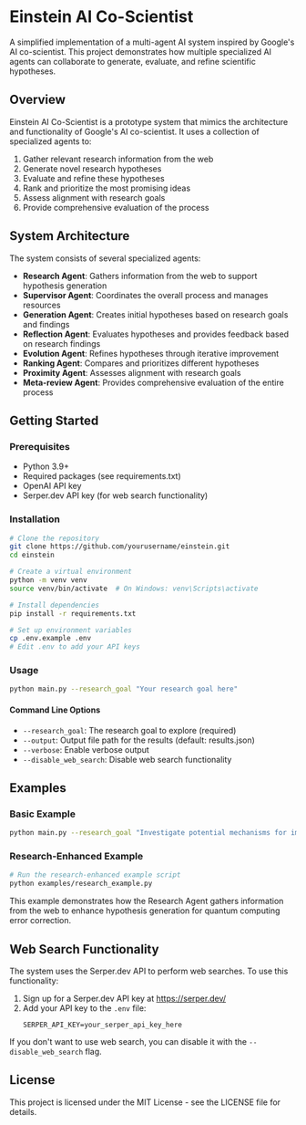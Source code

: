 # Einstein AI Co-Scientist

A simplified implementation of a multi-agent AI system inspired by Google's AI co-scientist. This project demonstrates how multiple specialized AI agents can collaborate to generate, evaluate, and refine scientific hypotheses.

## Overview

Einstein AI Co-Scientist is a prototype system that mimics the architecture and functionality of Google's AI co-scientist. It uses a collection of specialized agents to:

1. Gather relevant research information from the web
2. Generate novel research hypotheses
3. Evaluate and refine these hypotheses
4. Rank and prioritize the most promising ideas
5. Assess alignment with research goals
6. Provide comprehensive evaluation of the process

## System Architecture

The system consists of several specialized agents:

- **Research Agent**: Gathers information from the web to support hypothesis generation
- **Supervisor Agent**: Coordinates the overall process and manages resources
- **Generation Agent**: Creates initial hypotheses based on research goals and findings
- **Reflection Agent**: Evaluates hypotheses and provides feedback based on research findings
- **Evolution Agent**: Refines hypotheses through iterative improvement
- **Ranking Agent**: Compares and prioritizes different hypotheses
- **Proximity Agent**: Assesses alignment with research goals
- **Meta-review Agent**: Provides comprehensive evaluation of the entire process

## Getting Started

### Prerequisites

- Python 3.9+
- Required packages (see requirements.txt)
- OpenAI API key
- Serper.dev API key (for web search functionality)

### Installation

```bash
# Clone the repository
git clone https://github.com/yourusername/einstein.git
cd einstein

# Create a virtual environment
python -m venv venv
source venv/bin/activate  # On Windows: venv\Scripts\activate

# Install dependencies
pip install -r requirements.txt

# Set up environment variables
cp .env.example .env
# Edit .env to add your API keys
```

### Usage

```bash
python main.py --research_goal "Your research goal here"
```

#### Command Line Options

- `--research_goal`: The research goal to explore (required)
- `--output`: Output file path for the results (default: results.json)
- `--verbose`: Enable verbose output
- `--disable_web_search`: Disable web search functionality

## Examples

### Basic Example

```bash
python main.py --research_goal "Investigate potential mechanisms for improving drug delivery across the blood-brain barrier"
```

### Research-Enhanced Example

```bash
# Run the research-enhanced example script
python examples/research_example.py
```

This example demonstrates how the Research Agent gathers information from the web to enhance hypothesis generation for quantum computing error correction.

## Web Search Functionality

The system uses the Serper.dev API to perform web searches. To use this functionality:

1. Sign up for a Serper.dev API key at https://serper.dev/
2. Add your API key to the `.env` file:
   ```
   SERPER_API_KEY=your_serper_api_key_here
   ```

If you don't want to use web search, you can disable it with the `--disable_web_search` flag.

## License

This project is licensed under the MIT License - see the LICENSE file for details.
